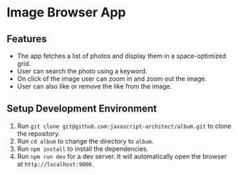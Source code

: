 # Image Browser App

## Features

- The app fetches a list of photos and display them in a space-optimized grid.
- User can search the photo using a keyword.
- On click of the image user can zoom in and zoom out the image.
- User can also like or remove the like from the image.

## Setup Development Environment

1. Run `git clone git@github.com:javascript-architect/album.git` to clone the repository.
2. Run `cd album` to change the directory to `album`.
3. Run `npm install` to install the dependencies.
4. Run `npm run dev` for a dev server. It will automatically open the browser at `http://localhost:9000`.
